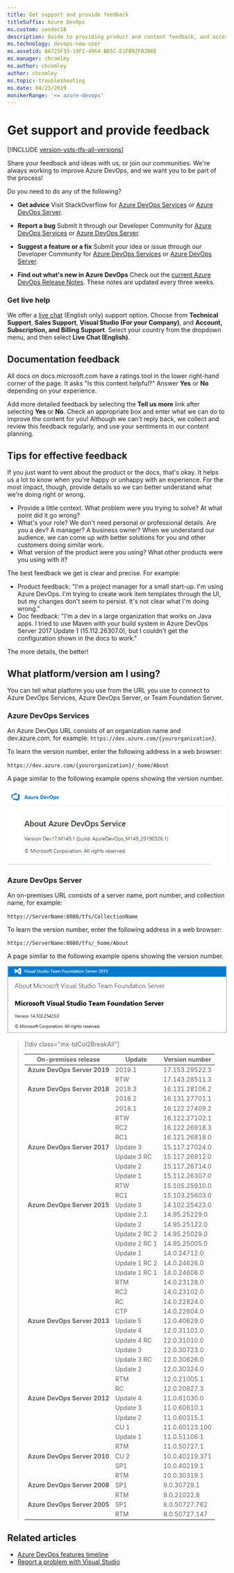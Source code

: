 ```yaml
---
title: Get support and provide feedback
titleSuffix: Azure DevOps
ms.custom: seodec18
description: Guide to providing product and content feedback, and accessing support resources in Azure DevOps
ms.technology: devops-new-user
ms.assetid: 8A725F33-19F1-4964-BD5C-E1FB92F02B6E  
ms.manager: chcomley
ms.author: chcomley
author: chcomley
ms.topic: troubleshooting
ms.date: 04/23/2019
monikerRange: '<= azure-devops'
---
```


# Get support and provide feedback

[!INCLUDE [version-vsts-tfs-all-versions](../includes/version-vsts-tfs-all-versions.md)]

Share your feedback and ideas with us, or join our communities. We're always working to improve Azure DevOps, and we want you to be part of the process! 

Do you need to do any of the following?

* **Get advice** Visit StackOverflow for [Azure DevOps Services](https://stackoverflow.com/questions/tagged/vsts) or [Azure DevOps Server](https://stackoverflow.com/questions/tagged/tfs).

* **Report a bug** Submit it through our Developer Community for [Azure DevOps Services](https://developercommunity.visualstudio.com/spaces/21/index.html) or [Azure DevOps Server](https://developercommunity.visualstudio.com/spaces/22/index.html).

* **Suggest a feature or a fix** Submit your idea or issue through our Developer Community for [Azure DevOps Services](https://developercommunity.visualstudio.com/content/idea/post.html?space=21) or [Azure DevOps Server](https://developercommunity.visualstudio.com/content/idea/post.html?space=22).

* **Find out what's new in Azure DevOps** Check out the [current Azure DevOps Release Notes](https://visualstudio.microsoft.com/team-services/release-notes/). These notes are updated every three weeks.

<!---
Removed section per work item 1791710, as all Support links should go to Developer Community.

## Azure DevOps product support

The primary support venues for Azure DevOps are as follows:

* [Azure DevOps Services Support](https://azure.microsoft.com/support/devops/)
* [Azure DevOps Server Support](https://visualstudio.microsoft.com/team-services/tfs-support/)

For technical support:

* [Basic support](https://support.microsoft.com/oas/default.aspx?prid=15339)
* [Premium support](https://support.microsoft.com/oas/default.aspx?prid=15367)

For billing support:

* [Azure DevOps](https://portal.azure.com/#blade/Microsoft_Azure_Support/HelpAndSupportBlade)

-->
### Get live help

We offer a [live chat](https://visualstudio.microsoft.com/vs/support/#talktous) (English only) support option. Choose from **Technical Support**, **Sales Support**, **Visual Studio (For your Company)**, and **Account, Subscription, and Billing Support**. Select your country from the dropdown menu, and then select **Live Chat (English)**.

## Documentation feedback

All docs on docs.microsoft.com have a ratings tool in the lower right-hand corner of the page. It asks "Is this content helpful?" Answer **Yes** or **No** depending on your experience.

Add more detailed feedback by selecting the **Tell us more** link after selecting **Yes** or **No**. Check an appropriate box and enter what we can do to improve the content for you! Although we can't reply back, we collect and review this feedback regularly, and use your sentiments in our content planning.

## Tips for effective feedback

If you just want to vent about the product or the docs, that's okay. It helps us a lot to know when you're happy or unhappy with an experience. For the most impact, though, provide details so we can better understand what we're doing right or wrong.

* Provide a little context. What problem were you trying to solve? At what point did it go wrong?
* What's your role? We don't need personal or professional details. Are you a dev? A manager? A business owner? When we understand our audience, we can come up with better solutions for you and other customers doing similar work.
* What version of the product were you using? What other products were you using with it?

The best feedback we get is clear and precise. For example:

* Product feedback: "I'm a project manager for a small start-up. I'm using Azure DevOps. I'm trying to create work item templates through the UI, but my changes don't seem to persist. It's not clear what I'm doing wrong."
* Doc feedback: "I'm a dev in a large organization that works on Java apps. I tried to use Maven with your build system in Azure DevOps Server 2017 Update 1 (15.112.26307.0), but I couldn't get the configuration shown in the docs to work."

The more details, the better!

<a id="platform-version" />

## What platform/version am I using? 

You can tell what platform you use from the URL you use to connect to Azure DevOps Services, Azure DevOps Server, or Team Foundation Server.

### Azure DevOps Services

An Azure DevOps URL consists of an organization name and dev.azure.com, for example: ```https://dev.azure.com/{yourorganization}```.  

To learn the version number, enter the following address in a web browser:

`https://dev.azure.com/{yourorganization}/_home/About`


A page similar to the following example opens showing the version number.

![Learn the version number of Azure DevOps](media/version-azure-devops.png)


### Azure DevOps Server 

An on-premises URL consists of a server name, port number, and collection name, for example: 

`https://ServerName:8080/tfs/CollectionName`

To learn the version number, enter the following address in a web browser:

```
https://ServerName:8080/tfs/_home/About
```

A page similar to the following example opens showing the version number.

<img src="../media/version-tfs.png" alt="Azure DevOps Server About page, version number" style="border: 1px solid #CCCCCC;" />

> [!div class="mx-tdCol2BreakAll"]  
> 
> |On-premises release | Update | Version number |
> |-------------|--------|----------------|
> |**Azure DevOps Server 2019** | 2019.1  | 17.153.29522.3 |
> |  | RTW  | 17.143.28511.3  |
> |**Azure DevOps Server 2018** |2018.3 |16.131.28106.2 |
> |  |2018.2 |16.131.27701.1 |
> |  |2018.1 |16.122.27409.2 |
> |  | RTW | 16.122.27102.1 |
> |  | RC2 | 16.122.26918.3 |
> |  | RC1 | 16.121.26818.0 |
> |**Azure DevOps Server 2017**  | Update 3 | 15.117.27024.0 |
> |  | Update 3 RC | 15.117.26912.0 |
> |  | Update 2 | 15.117.26714.0 |
> |  | Update 1 | 15.112.26307.0 |
> |  | RTW | 15.105.25910.0 |
> |  | RC1 | 15.103.25603.0 | 
> |**Azure DevOps Server 2015**   | Update 3 | 14.102.25423.0 | 
> |  | Update 2.1 | 14.95.25229.0  | 
> |   | Update 2  | 14.95.25122.0  | 
> |   | Update 2 RC 2  | 14.95.25029.0  | 
> |   | Update 2 RC 1  | 14.95.25005.0  | 
> |   | Update 1  | 14.0.24712.0  | 
> |   | Update 1 RC 2  | 14.0.24626.0  | 
> |   | Update 1 RC 1  | 14.0.24606.0  | 
> |   | RTM  | 14.0.23128.0  | 
> |   | RC2  | 14.0.23102.0  | 
> |   | RC  | 14.0.22824.0  | 
> |   | CTP  | 14.0.22604.0  | 
> | **Azure DevOps Server 2013**  | Update 5  | 12.0.40629.0 | 
> |   | Update 4  | 12.0.31101.0 |  
> |   | Update 4 RC  | 12.0.31010.0 |   
> |   | Update 3  | 12.0.30723.0 | 
> |   | Update 3 RC | 12.0.30626.0 | 
> |   | Update 2  | 12.0.30324.0 | 
> |   | RTM  | 12.0.21005.1 | 
> |   | RC  | 12.0.20827.3 | 
> | **Azure DevOps Server 2012**  | Update 4  | 11.0.61030.0| 
> |   | Update 3  | 11.0.60610.1 | 
> |   | Update 2 | 11.0.60315.1 | 
> |   | CU 1  | 11.0.60123.100 | 
> |   | Update 1  | 11.0.51106.1| 
> |   | RTM   | 11.0.50727.1 | 
> | **Azure DevOps Server 2010** |  CU 2  | 10.0.40219.371 | 
> |   | SP1  | 10.0.40219.1| 
> |   | RTM   | 10.0.30319.1| 
> | **Azure DevOps Server 2008**|  SP1  | 9.0.30729.1 | 
> |           | RTM   | 9.0.21022.8| 
> | **Azure DevOps Server 2005** | SP1    | 8.0.50727.762| 
> |          |  RTM  | 8.0.50727.147| 

## Related articles

* [Azure DevOps features timeline](/azure/devops/release-notes/features-timeline)
* [Report a problem with Visual Studio](/visualstudio/ide/how-to-report-a-problem-with-visual-studio-2017)
